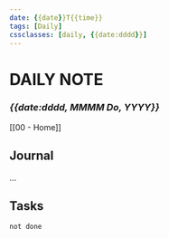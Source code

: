 ```yaml
---
date: {{date}}T{{time}}
tags: [Daily]
cssclasses: [daily, {{date:dddd}}]
---
```

# DAILY NOTE

### *{{date:dddd, MMMM Do, YYYY}}*

[[00 - Home]]
## Journal
...

## Tasks
```tasks 
not done 
```

